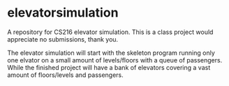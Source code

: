 # elevatorsimulation
A repository for CS216 elevator simulation. This is a class project would appreciate no submissions, thank you.

The elevator simulation will start with the skeleton program running only one elvator on a small amount of levels/floors with a queue of passengers. While the finished project will have a bank of elevators covering a vast amount of floors/levels and passengers.
